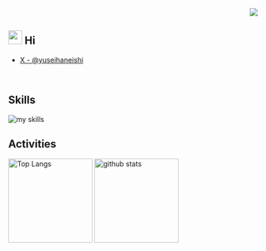 <div align="right">
  <img src="https://komarev.com/ghpvc/?username=yuseihaneishi" />
</div>

## <img src="https://media.giphy.com/media/hvRJCLFzcasrR4ia7z/giphy.gif" width="28"> Hi
- [X - @yuseihaneishi](https://twitter.com/yuseihaneishi)
<br>

## Skills
<img alt="my skills" src="https://skillicons.dev/icons?theme=dark&perline=7&i=python,go,c" />
<br>

## Activities
<div align="left"> 
  <img alt="Top Langs" height="170px" src="https://github-readme-stats.vercel.app/api?username=yuseihaneishi&theme=vue-dark&layout=compact" />
  <img alt="github stats" height="170px" src="https://github-readme-stats.vercel.app/api/top-langs/?username=yuseihaneishi&theme=vue-dark&layout=compact" />
</div>
